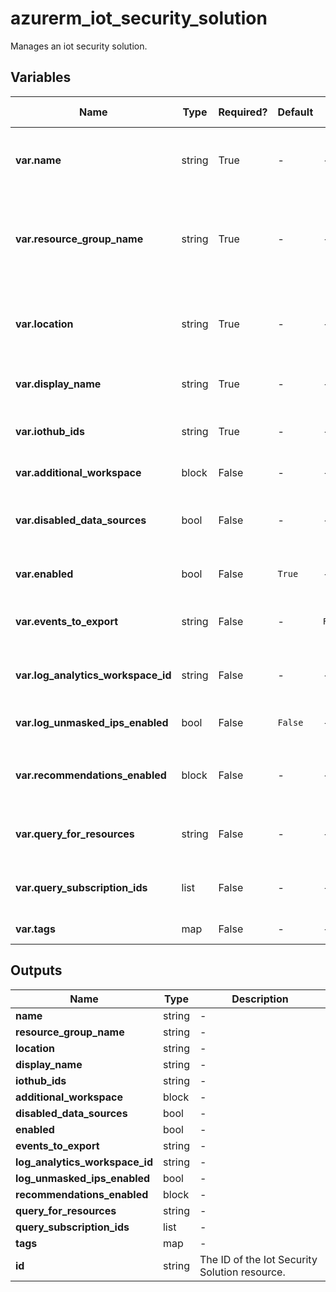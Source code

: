 # azurerm_iot_security_solution

Manages an iot security solution.

## Variables

| Name | Type | Required? | Default  | possible values | Description |
| ---- | ---- | --------- | -------- | ----------- | ----------- |
| **var.name** | string | True | -  |  -  | Specifies the name of the Iot Security Solution. Changing this forces a new resource to be created. | 
| **var.resource_group_name** | string | True | -  |  -  | Specifies the name of the resource group in which to create the Iot Security Solution. Changing this forces a new resource to be created. | 
| **var.location** | string | True | -  |  -  | Specifies the supported Azure location where the resource exists. Changing this forces a new resource to be created. | 
| **var.display_name** | string | True | -  |  -  | Specifies the Display Name for this Iot Security Solution. | 
| **var.iothub_ids** | string | True | -  |  -  | Specifies the IoT Hub resource IDs to which this Iot Security Solution is applied. | 
| **var.additional_workspace** | block | False | -  |  -  | A `additional_workspace` block. | 
| **var.disabled_data_sources** | bool | False | -  |  -  | A list of disabled data sources for the Iot Security Solution. Possible value is `TwinData`. | 
| **var.enabled** | bool | False | `True`  |  -  | Is the Iot Security Solution enabled? Defaults to `true`. | 
| **var.events_to_export** | string | False | -  |  `RawEvents`  | A list of data which is to exported to analytic workspace. Valid values include `RawEvents`. | 
| **var.log_analytics_workspace_id** | string | False | -  |  -  | Specifies the Log Analytics Workspace ID to which the security data will be sent. | 
| **var.log_unmasked_ips_enabled** | bool | False | `False`  |  -  | Should IP addressed be unmasked in the log? Defaults to `false`. | 
| **var.recommendations_enabled** | block | False | -  |  -  | A `recommendations_enabled` block of options to enable or disable as defined below. | 
| **var.query_for_resources** | string | False | -  |  -  | An Azure Resource Graph query used to set the resources monitored. | 
| **var.query_subscription_ids** | list | False | -  |  -  | A list of subscription Ids on which the user defined resources query should be executed. | 
| **var.tags** | map | False | -  |  -  | A mapping of tags to assign to the resource. | 



## Outputs

| Name | Type | Description |
| ---- | ---- | --------- | 
| **name** | string  | - | 
| **resource_group_name** | string  | - | 
| **location** | string  | - | 
| **display_name** | string  | - | 
| **iothub_ids** | string  | - | 
| **additional_workspace** | block  | - | 
| **disabled_data_sources** | bool  | - | 
| **enabled** | bool  | - | 
| **events_to_export** | string  | - | 
| **log_analytics_workspace_id** | string  | - | 
| **log_unmasked_ips_enabled** | bool  | - | 
| **recommendations_enabled** | block  | - | 
| **query_for_resources** | string  | - | 
| **query_subscription_ids** | list  | - | 
| **tags** | map  | - | 
| **id** | string  | The ID of the Iot Security Solution resource. | 